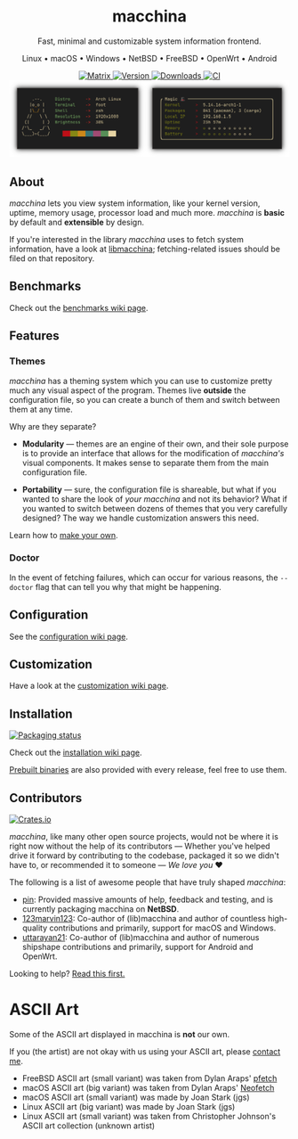 <div align="center">
<h1>macchina</h1>

Fast, minimal and customizable system information frontend.

Linux • macOS • Windows • NetBSD • FreeBSD • OpenWrt • Android

<a href="https://matrix.to/#/#macchina:matrix.org">
    <img src="https://img.shields.io/matrix/macchina:matrix.org" alt="Matrix" />
</a>

<a href="https://crates.io/crates/macchina">
    <img src="https://img.shields.io/crates/v/macchina?label=Version" alt="Version" />
</a>

<a href="https://crates.io/crates/macchina">
    <img src="https://img.shields.io/crates/d/macchina?label=Downloads" alt="Downloads" />
</a>

<a href="https://github.com/Macchina-CLI/macchina/actions">
   <img src="https://github.com/Macchina-CLI/macchina/actions/workflows/macchina.yml/badge.svg" alt="CI">
</a>

<img src="assets/preview.png" alt="Preview" />

</div>

## About

_macchina_ lets you view system information, like your kernel version, uptime,
memory usage, processor load and much more. _macchina_ is **basic** by default
and **extensible** by design.

If you're interested in the library _macchina_ uses to fetch system
information, have a look at
[libmacchina]; fetching-related
issues should be filed on that repository.

## Benchmarks <a name="benchmarks"></a>

Check out the [benchmarks wiki page](https://github.com/Macchina-CLI/macchina/wiki/Benchmarks).

## Features

### Themes

_macchina_ has a theming system which you can use to customize pretty much any
visual aspect of the program. Themes live **outside** the configuration file,
so you can create a bunch of them and switch between them at any time.

Why are they separate?

- **Modularity** — themes are an engine of their own, and their sole purpose is
  to provide an interface that allows for the modification of _macchina's_
  visual components. It makes sense to separate them from the main
  configuration file.

- **Portability** — sure, the configuration file is shareable, but what if you
  wanted to share the look of _your macchina_ and not its behavior? What if you
  wanted to switch between dozens of themes that you very carefully designed?
  The way we handle customization answers this need.

Learn how to [make your own](#customization).

### Doctor

In the event of fetching failures, which can occur for various reasons, the
`--doctor` flag that can tell you why that might be happening.

## Configuration

See the [configuration wiki page](https://github.com/Macchina-CLI/macchina/wiki/Configuration).

## Customization

Have a look at the [customization wiki page](https://github.com/Macchina-CLI/macchina/wiki/Customization).

## Installation

[![Packaging status](https://repology.org/badge/vertical-allrepos/macchina.svg)](https://repology.org/project/macchina/versions)

Check out the [installation wiki
page](https://github.com/Macchina-CLI/macchina/wiki/Installation).

[Prebuilt binaries](https://github.com/grtcdr/macchina/releases) are also
provided with every release, feel free to use them.

## Contributors

[![Crates.io](https://contrib.rocks/image?repo=grtcdr/macchina)](https://github.com/grtcdr/macchina/graphs/contributors)

_macchina_, like many other open source projects, would not be where it is
right now without the help of its contributors — Whether you've helped drive it
forward by contributing to the codebase, packaged it so we didn't have to, or
recommended it to someone — _We love you_ :heart:

The following is a list of awesome people that have truly shaped _macchina_:
- [pin](https://pkgsrc.se/bbmaint.php?maint=pin@NetBSD.org): Provided massive
  amounts of help, feedback and testing, and is currently packaging macchina on
  **NetBSD**.
- [123marvin123](https://github.com/123marvin123): Co-author of (lib)macchina and
  author of countless high-quality contributions and primarily, support for
  macOS and Windows.
- [uttarayan21](https://github.com/uttarayan21): Co-author of (lib)macchina and
  author of numerous shipshape contributions and primarily, support for Android and OpenWrt.

Looking to help? [Read this first.](CONTRIBUTING.md)

# ASCII Art

Some of the ASCII art displayed in macchina is **not** our own.

If you (the artist) are not okay with us using your ASCII art, please [contact
me](mailto:ba.tahaaziz@gmail.com).

- FreeBSD ASCII art (small variant) was taken from Dylan Araps'
  [pfetch](https://github.com/dylanaraps/pfetch)
- macOS ASCII art (big variant) was taken from Dylan Araps'
  [Neofetch](https://github.com/dylanaraps/neofetch)
- macOS ASCII art (small variant) was made by Joan Stark (jgs)
- Linux ASCII art (big variant) was made by Joan Stark (jgs)
- Linux ASCII art (small variant) was taken from Christopher Johnson's ASCII
  art collection (unknown artist)

[libmacchina]: https://github.com/Macchina-CLI/libmacchina
